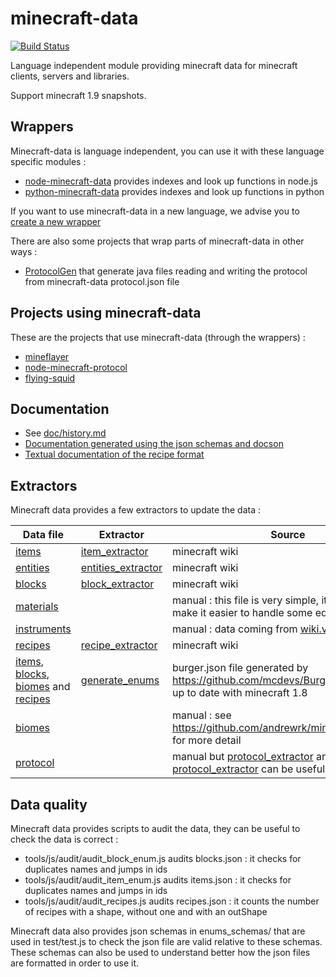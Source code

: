 # minecraft-data 
[![Build Status](https://circleci.com/gh/PrismarineJS/minecraft-data/tree/1.9.svg?style=shield)](https://circleci.com/gh/PrismarineJS/minecraft-data/tree/1.9)

Language independent module providing minecraft data for minecraft clients, servers and libraries.

Support minecraft 1.9 snapshots.

## Wrappers

Minecraft-data is language independent, you can use it with these language specific modules :

* [node-minecraft-data](https://github.com/PrismarineJS/node-minecraft-data) provides indexes and look up functions in node.js
* [python-minecraft-data](https://github.com/rom1504/python-minecraft-data) provides indexes and look up functions in python

If you want to use minecraft-data in a new language, we advise you to [create a new wrapper](doc/make-a-new-wrapper.md)

There are also some projects that wrap parts of minecraft-data in other ways :

* [ProtocolGen](https://github.com/Johni0702/ProtocolGen) that generate java files reading and writing the protocol
 from minecraft-data protocol.json file
 
## Projects using minecraft-data

These are the projects that use minecraft-data (through the wrappers) :

* [mineflayer](https://github.com/andrewrk/mineflayer)
* [node-minecraft-protocol](https://github.com/PrismarineJS/node-minecraft-protocol)
* [flying-squid](https://github.com/mhsjlw/flying-squid)

## Documentation

 * See [doc/history.md](doc/history.md)
 * [Documentation generated using the json schemas and docson](http://prismarinejs.github.io/minecraft-data/?v=1.9)
 * [Textual documentation of the recipe format](doc/recipes.md)

## Extractors

Minecraft data provides a few extractors to update the data :

| Data file | Extractor | Source |
| --------- | --------- | ------ |
| [items](enums/items.json) | [item_extractor](tools/js/wiki_extractor/item_extractor.js) | minecraft wiki |
| [entities](enums/entities.json) | [entities_extractor](tools/js/wiki_extractor/entities_extractor.js) | minecraft wiki |
| [blocks](enums/blocks.json) | [block_extractor](tools/js/wiki_extractor/block_extractor.js) | minecraft wiki |
| [materials](enums/materials.json) | | manual : this file is very simple, it is there to make it easier to handle some edge cases |
| [instruments](enums/instruments.json) |  | manual : data coming from [wiki.vg](http://wiki.vg/Block_Actions) |
| [recipes](enums/recipes.json) | [recipe_extractor](tools/js/wiki_extractor/recipe_extractor.js) | minecraft wiki |
| [items](enums/items.json), [blocks](enums/blocks.json), [biomes](enums/biomes.json) and [recipes](enums/recipes.json) | [generate_enums](tools/js/burger_extractor/generate_enums.js) | burger.json file generated by https://github.com/mcdevs/Burger which is not up to date with minecraft 1.8 |
| [biomes](enums/biomes.json) | | manual : see https://github.com/andrewrk/mineflayer/pull/197 for more detail |
| [protocol](enums/protocol.json) | | manual but [protocol_extractor](tools/js/wiki_extractor/protocol_extractor.js) and [protocol_extractor](tools/js/decompiled_extractor/protocol_extractor.json) can be useful for updating it |


## Data quality

Minecraft data provides scripts to audit the data, they can be useful to check the data is correct :

 * tools/js/audit/audit_block_enum.js audits blocks.json : it checks for duplicates names and jumps in ids
 * tools/js/audit/audit_item_enum.js audits items.json : it checks for duplicates names and jumps in ids
 * tools/js/audit/audit_recipes.js audits recipes.json : it counts the number of recipes with a shape, without one and with an outShape 
 
Minecraft data also provides json schemas in enums_schemas/ that are used in test/test.js to check the json file are valid relative to these schemas.
These schemas can also be used to understand better how the json files are formatted in order to use it.
